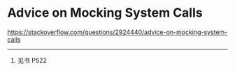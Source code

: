 # Advice on Mocking System Calls

https://stackoverflow.com/questions/2924440/advice-on-mocking-system-calls

---
1. 见书 P522
